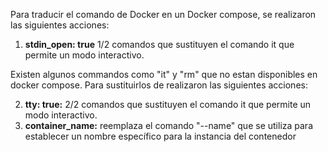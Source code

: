 Para traducir el comando de Docker en un Docker compose, se realizaron las siguientes acciones:

  1. ****stdin_open:** true** 1/2 comandos que sustituyen el comando it que permite un modo interactivo.

Existen algunos commandos como "it" y "rm" que no estan disponibles en docker compose. Para sustituirlos de realizaron las siguientes acciones:

  2. **tty: true:** 2/2 comandos que sustituyen el comando it que permite un modo interactivo.
  3. **container_name:** reemplaza el comando "--name" que se utiliza para establecer un nombre específico   para la instancia del contenedor

